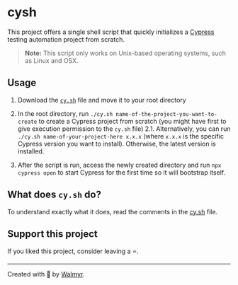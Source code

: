 # cysh

This project offers a single shell script that quickly initializes a [Cypress](https://cypress.io) testing automation project from scratch.

> **Note:** This script only works on Unix-based operating systems, such as Linux and OSX.

## Usage

1. Download the [`cy.sh`](./cy.sh) file and move it to your root directory

2. In the root directory, run `./cy.sh name-of-the-project-you-want-to-create` to create a Cypress project from scratch (you might have first to give execution permission to the `cy.sh` file)
  2.1. Alternatively, you can run `./cy.sh name-of-your-project-here x.x.x` (where `x.x.x` is the specific Cypress version you want to install). Otherwise, the latest version is installed.

3. After the script is run, access the newly created directory and run `npx cypress open` to start Cypress for the first time so it will bootstrap itself.

## What does `cy.sh` do?

To understand exactly what it does, read the comments in the [cy.sh](./cy.sh) file.

## Support this project

If you liked this project, consider leaving a ⭐.

___

Created with 🖤 by [Walmyr](https://walmyr.dev).
